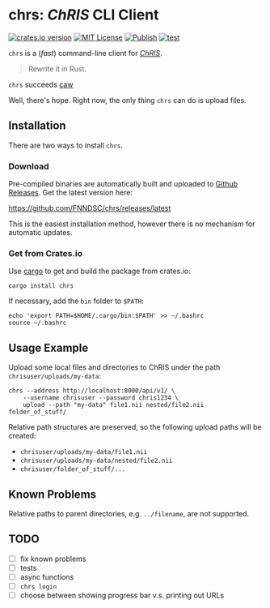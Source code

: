 # chrs: _ChRIS_ CLI Client

[![crates.io version](https://img.shields.io/crates/v/chrs?label=version)](https://crates.io/crates/chrs)
[![MIT License](https://img.shields.io/github/license/FNNDSC/chrs)](https://github.com/FNNDSC/chrs/blob/master/LICENSE)
[![Publish](https://github.com/FNNDSC/chrs/actions/workflows/release.yml/badge.svg)](https://github.com/FNNDSC/chrs/actions/workflows/release.yml)
[![test](https://github.com/FNNDSC/chrs/actions/workflows/test.yml/badge.svg)](https://github.com/FNNDSC/chrs/actions/workflows/test.yml)

`chrs` is a (_fast_) command-line client for
[_ChRIS_](https://chrisproject.org/).

> Rewrite it in Rust.

`chrs` succeeds [caw](https://github.com/FNNDSC/caw)

Well, there's hope. Right now, the only thing `chrs` can do is upload files.


## Installation

There are two ways to install `chrs`.

### Download

Pre-compiled binaries are automatically built and uploaded to
[Github Releases](https://github.com/FNNDSC/chrs/releases).
Get the latest version here:

https://github.com/FNNDSC/chrs/releases/latest

This is the easiest installation method, however there is no
mechanism for automatic updates.


### Get from Crates.io

Use [cargo](https://doc.rust-lang.org/cargo/) to get and build the
package from crates.io:

```shell
cargo install chrs
```

If necessary, add the `bin` folder to `$PATH`:

```shell
echo 'export PATH=$HOME/.cargo/bin:$PATH' >> ~/.bashrc
source ~/.bashrc
```

## Usage Example

Upload some local files and directories to ChRIS under the path `chrisuser/uploads/my-data`:

```shell
chrs --address http://localhost:8000/api/v1/ \
    --username chrisuser --password chris1234 \
    upload --path "my-data" file1.nii nested/file2.nii folder_of_stuff/
```

Relative path structures are preserved, so the following upload paths will be created:

- `chrisuser/uploads/my-data/file1.nii`
- `chrisuser/uploads/my-data/nested/file2.nii`
- `chrisuser/folder_of_stuff/...`

## Known Problems

Relative paths to parent directories, e.g. `../filename`, are not supported.

## TODO

- [ ] fix known problems
- [ ] tests
- [ ] async functions
- [ ] `chrs login`
- [ ] choose between showing progress bar v.s. printing out URLs
